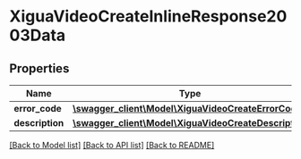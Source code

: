 # XiguaVideoCreateInlineResponse2003Data

## Properties
Name | Type | Description | Notes
------------ | ------------- | ------------- | -------------
**error_code** | [**\swagger_client\Model\XiguaVideoCreateErrorCode**](XiguaVideoCreateErrorCode.md) |  | 
**description** | [**\swagger_client\Model\XiguaVideoCreateDescription**](XiguaVideoCreateDescription.md) |  | 

[[Back to Model list]](../README.md#documentation-for-models) [[Back to API list]](../README.md#documentation-for-api-endpoints) [[Back to README]](../README.md)


